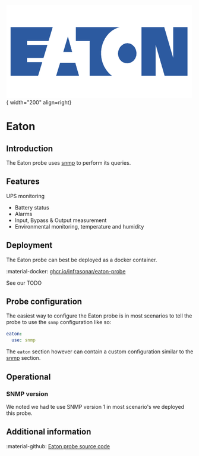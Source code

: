 ![DNS-Probe](../../images/probe_eaton.png){ width="200" align=right}

# Eaton

## Introduction

The Eaton probe uses [snmp](snmp.md) to perform its queries.

## Features

UPS monitoring

* Battery status
* Alarms
* Input, Bypass & Output measurement
* Environmental monitoring, temperature and humidity


## Deployment

The Eaton probe can best be deployed as a docker container.

:material-docker: [ghcr.io/infrasonar/eaton-probe](ghcr.io/infrasonar/eaton-probe)

See our TODO

## Probe configuration

The easiest way to configure the Eaton probe is in most scenarios to tell the probe to use the `snmp` configuration like so:

```yaml
eaton:
  use: snmp
```

The `eaton` section however can contain a custom configuration similar to the [snmp](snmp.md) section.

## Operational

### SNMP version

We noted we had te use SNMP version 1 in most scenario's we deployed this probe.

## Additional information

:material-github: [Eaton probe source code](https://github.com/infrasonar/eaton-probe)
